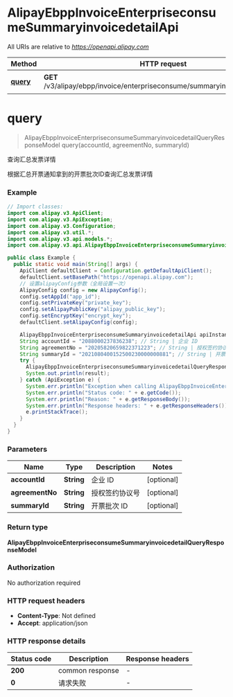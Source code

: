 # AlipayEbppInvoiceEnterpriseconsumeSummaryinvoicedetailApi

All URIs are relative to *https://openapi.alipay.com*

| Method | HTTP request | Description |
|------------- | ------------- | -------------|
| [**query**](AlipayEbppInvoiceEnterpriseconsumeSummaryinvoicedetailApi.md#query) | **GET** /v3/alipay/ebpp/invoice/enterpriseconsume/summaryinvoicedetail/query | 查询汇总发票详情 |


<a name="query"></a>
# **query**
> AlipayEbppInvoiceEnterpriseconsumeSummaryinvoicedetailQueryResponseModel query(accountId, agreementNo, summaryId)

查询汇总发票详情

根据汇总开票通知拿到的开票批次ID查询汇总发票详情

### Example
```java
// Import classes:
import com.alipay.v3.ApiClient;
import com.alipay.v3.ApiException;
import com.alipay.v3.Configuration;
import com.alipay.v3.util.*;
import com.alipay.v3.api.models.*;
import com.alipay.v3.api.AlipayEbppInvoiceEnterpriseconsumeSummaryinvoicedetailApi;

public class Example {
  public static void main(String[] args) {
    ApiClient defaultClient = Configuration.getDefaultApiClient();
    defaultClient.setBasePath("https://openapi.alipay.com");
    // 设置alipayConfig参数（全局设置一次）
    AlipayConfig config = new AlipayConfig();
    config.setAppId("app_id");
    config.setPrivateKey("private_key");
    config.setAlipayPublicKey("alipay_public_key");
    config.setEncryptKey("encrypt_key");
    defaultClient.setAlipayConfig(config);

    AlipayEbppInvoiceEnterpriseconsumeSummaryinvoicedetailApi apiInstance = new AlipayEbppInvoiceEnterpriseconsumeSummaryinvoicedetailApi(defaultClient);
    String accountId = "2088000237836238"; // String | 企业 ID
    String agreementNo = "20205820659822371223"; // String | 授权签约协议号
    String summaryId = "2021080400152500230000000881"; // String | 开票批次 ID
    try {
      AlipayEbppInvoiceEnterpriseconsumeSummaryinvoicedetailQueryResponseModel result = apiInstance.query(accountId, agreementNo, summaryId);
      System.out.println(result);
    } catch (ApiException e) {
      System.err.println("Exception when calling AlipayEbppInvoiceEnterpriseconsumeSummaryinvoicedetailApi#query");
      System.err.println("Status code: " + e.getCode());
      System.err.println("Reason: " + e.getResponseBody());
      System.err.println("Response headers: " + e.getResponseHeaders());
      e.printStackTrace();
    }
  }
}
```

### Parameters

| Name | Type | Description  | Notes |
|------------- | ------------- | ------------- | -------------|
| **accountId** | **String**| 企业 ID | [optional] |
| **agreementNo** | **String**| 授权签约协议号 | [optional] |
| **summaryId** | **String**| 开票批次 ID | [optional] |

### Return type

**AlipayEbppInvoiceEnterpriseconsumeSummaryinvoicedetailQueryResponseModel**

### Authorization

No authorization required

### HTTP request headers

 - **Content-Type**: Not defined
 - **Accept**: application/json

### HTTP response details
| Status code | Description | Response headers |
|-------------|-------------|------------------|
| **200** | common response |  -  |
| **0** | 请求失败 |  -  |

